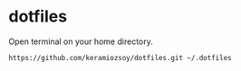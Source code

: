 # dotfiles

Open terminal on your home directory.

```
https://github.com/keramiozsoy/dotfiles.git ~/.dotfiles
```
